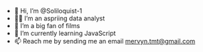 - 👋 Hi, I’m @Soliloquist-1
- 👩‍💻 I’m an aspriing data analyst
- 👀 I’m a big fan of films
- 🌱 I’m currently learning JavaScript
- 📫 Reach me by sending me an email mervyn.tmt@gmail.com

<!---
Soliloquist-1/Soliloquist-1 is a ✨ special ✨ repository because its `README.md` (this file) appears on your GitHub profile.
You can click the Preview link to take a look at your changes.
--->
